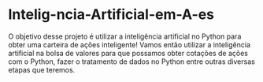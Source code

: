 # Intelig-ncia-Artificial-em-A-es
O objetivo desse projeto é utilizar a inteligência artificial no Python para obter uma carteira de ações inteligente!  Vamos então utilizar a inteligência artificial na bolsa de valores para que possamos obter cotações de ações com o Python, fazer o tratamento de dados no Python entre outras diversas etapas que teremos.

